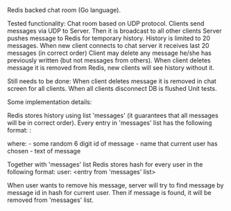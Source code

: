 Redis backed chat room (Go language).

Tested functionality:
Chat room based on UDP protocol.
Clients send messages via UDP to Server. Then it is broadcast to all other clients
Server pushes message to Redis for temporary history. History is limited to 20 messages.
When new client connects to chat server it receives last 20 messages (in correct order)
Client may delete any message he/she has previously written (but not messages from others).
When client deletes message it is removed from Redis, new clients will see history without it.

Still needs to be done:
When client deletes message it is removed in chat screen for all clients.
When all clients disconnect DB is flushed
Unit tests.


Some implementation details:

Redis stores history using list 'messages' (it guarantees that all messages will be in correct order).
Every entry in 'messages' list has the following format:
<id> <username>: <message>

where:
<id> - some random 6 digit id of message
<username> - name that current user has chosen
<message> - text of message

Together with 'messages' list Redis stores hash for every user in the following format:
user:<username> <id> <entry from 'messages' list>

When user wants to remove his message, server will try to find message by message id in hash for current user. Then if message is found, it will be removed from 'messages' list.


